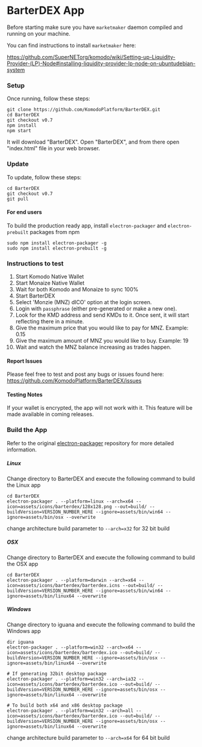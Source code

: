 # BarterDEX App

Before starting make sure you have `marketmaker` daemon compiled and running on your machine.

You can find instructions to install `marketmaker` here:

https://github.com/SuperNETorg/komodo/wiki/Setting-up-Liquidity-Provider-(LP)-Node#installing-liquidity-provider-lp-node-on-ubuntudebian-system

### Setup
Once running, follow these steps:
```shell
git clone https://github.com/KomodoPlatform/BarterDEX.git
cd BarterDEX
git checkout v0.7
npm install
npm start
```

It will download "BarterDEX". Open "BarterDEX", and from there open "index.html" file in your web browser.

### Update
To update, follow these steps:
```shell
cd BarterDEX
git checkout v0.7
git pull
```

#### For end users

To build the production ready app, install `electron-packager` and `electron-prebuilt` packages from npm
```shell
sudo npm install electron-packager -g
sudo npm install electron-prebuilt -g
```


### Instructions to test
1. Start Komodo Native Wallet
2. Start Monaize Native Wallet
3. Wait for both Komodo and Monaize to sync 100%
4. Start BarterDEX
5. Select 'Monzie (MNZ) dICO' option at the login screen.
6. Login with `passphrase` (either pre-generated or make a new one).
7. Look for the KMD address and send KMDs to it. Once sent, it will start reflecting there in a minute.
8. Give the maximum price that you would like to pay for MNZ. Example: 0.15
9. Give the maximum amount of MNZ you would like to buy. Example: 19
10. Wait and watch the MNZ balance increasing as trades happen.

#### Report Issues
Please feel free to test and post any bugs or issues found here: https://github.com/KomodoPlatform/BarterDEX/issues

#### Testing Notes
If your wallet is encrypted, the app will not work with it. This feature will be made available in coming releases.


### **Build the App**
Refer to the original [electron-packager](https://github.com/electron-userland/electron-packager) repository for more detailed information.

##### Linux
Change directory to BarterDEX and execute the following command to build the Linux app
```shell
cd BarterDEX
electron-packager . --platform=linux --arch=x64 --icon=assets/icons/barterdex/128x128.png --out=build/ --buildVersion=VERSION_NUMBER_HERE --ignore=assets/bin/win64 --ignore=assets/bin/osx --overwrite
```
change architecture build parameter to ```--arch=x32``` for 32 bit build

##### OSX
Change directory to BarterDEX and execute the following command to build the OSX app
```shell
cd BarterDEX
electron-packager . --platform=darwin --arch=x64 --icon=assets/icons/barterdex/barterdex.icns --out=build/ --buildVersion=VERSION_NUMBER_HERE --ignore=assets/bin/win64 --ignore=assets/bin/linux64 --overwrite
```

##### Windows
Change directory to iguana and execute the following command to build the Windows app
```shell
dir iguana
electron-packager . --platform=win32 --arch=x64 --icon=assets/icons/barterdex/barterdex.ico --out=build/ --buildVersion=VERSION_NUMBER_HERE --ignore=assets/bin/osx --ignore=assets/bin/linux64 --overwrite

# If generating 32bit desktop package
electron-packager . --platform=win32 --arch=ia32 --icon=assets/icons/barterdex/barterdex.ico --out=build/ --buildVersion=VERSION_NUMBER_HERE --ignore=assets/bin/osx --ignore=assets/bin/linux64 --overwrite

# To build both x64 and x86 desktop package
electron-packager . --platform=win32 --arch=all --icon=assets/icons/barterdex/barterdex.ico --out=build/ --buildVersion=VERSION_NUMBER_HERE --ignore=assets/bin/osx --ignore=assets/bin/linux64 --overwrite
```
change architecture build parameter to ```--arch=x64``` for 64 bit build
